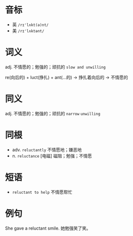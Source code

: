 # 音标

- 英 `/rɪ'lʌkt(ə)nt/`
- 美 `/rɪ'lʌktənt/`

# 词义

adj. 不情愿的；勉强的；顽抗的
`slow and unwilling`



re(向后的) + luct(挣扎) + ant(…的) → 挣扎着向后的 → 不情愿的

# 同义

adj. 不情愿的；勉强的；顽抗的
`narrow` `unwilling`

# 同根

- adv. `reluctantly` 不情愿地；嫌恶地
- n. `reluctance` [电磁] 磁阻；勉强；不情愿

# 短语

- `reluctant to help` 不情愿帮忙

# 例句

She gave a reluctant smile.
她勉强笑了笑。


